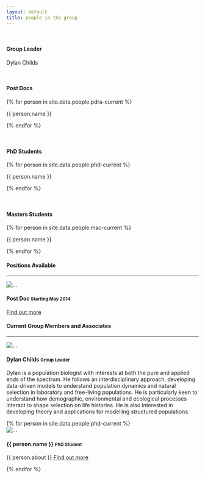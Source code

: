 ```yaml
---
layout: default
title: people in the group
---
```


<div class="row hidden-xs"><p><br></p></div>

<div class="row">
<div class="col-sm-4 col-md-4">
  <div class="well">
    <h4>Group Leader</h4>
    <p>Dylan Childs</p>
    <p><br></p>
    <h4>Post Docs</h4>
    {% for person in site.data.people.pdra-current %}<p><i class="fa
	fa-user fa-lg fa-fw"></i> {{ person.name }}</p>{% endfor %}
    <p><br></p>
    <h4>PhD Students</h4>
    {% for person in site.data.people.phd-current %}<p><i class="fa
	fa-user fa-lg fa-fw"></i> {{ person.name }}</p>{% endfor %}
    <p><br></p>
    <h4>Masters Students</h4>
    {% for person in site.data.people.msc-current %}<p><i class="fa
	fa-user fa-lg fa-fw"></i> {{ person.name }}</p>{% endfor %}
  </div>
</div>
<div class="col-sm-8 col-md-8">
  <h4>Positions Available</h4>
  <hr>
  <div class="thumbnail right-caption">
    <img data-src="holder.js/120x120" alt="..." class="img-circle">
    <div class="caption">
      <h4>Post Doc <small>Starting May 2014</small></h4>
      <p><span data-lorem="4s"></span><a href="#"> Find out more</a></p>
    </div>
  </div>
  <h4>Current Group Members and Associates</h4>
  <hr>
  <div class="thumbnail right-caption">
    <img data-src="holder.js/120x120" alt="..." class="img-rounded">
    <div class="caption">
      <h4>Dylan Childs <small>Group Leader</small></h4>
      <p class="text-justify">Dylan is a population biologist with
  interests at both the pure and applied ends of the spectrum. He
  follows an interdisciplinary approach, developing data-driven models
  to understand population dynamics and natural selection in
  laboratory and free-living populations. He is particularly keen to
  understand how demographic, environmental and ecological processes
  interact to shape selection on life histories. He is also interested
  in developing theory and applications for modelling structured
  populations. </p>
    </div>
  </div>
  {% for person in site.data.people.phd-current %}
  <div class="thumbnail right-caption">
    <img data-src="holder.js/120x120" alt="..." class="img-rounded"">
    <div class="caption">
      <h4>{{ person.name }} <small>PhD Student</small></h4><p>{{ person.about }}<a href="#"> Find out more</a></p>
    </div>
  </div>
  {% endfor %}
</div>

</div>
